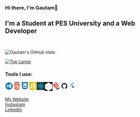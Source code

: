 ### Hi there, I'm Gautam👋

## I'm a Student at PES University and a Web Developer

<br />

![Gautam's GitHub stats](https://github-readme-stats.vercel.app/api?username=GautamPB&show_icons=true&theme=radical)

[![Top Langs](https://github-readme-stats.vercel.app/api/top-langs/?username=GautamPB&langs_count=8)](https://github.com/GautamPB/github-readme-stats)

### Tools I use:

<img align="left" alt="Visual Studio Code" width="26px" src="./pictures/visual-studio-code.png" />
<img align="left" alt="HTML5" width="26px" src="./pictures/html.png" />
<img align="left" alt="CSS3" width="26px" src="./pictures/css.png" />
<img align="left" alt="JavaScript" width="26px" src="./pictures/javascript.png" />
<img align="left" alt="React" width="26px" src="./pictures/react.png" />
<img align="left" alt="Next" width="26px" src="./pictures/next-js.png" />
<img align="left" alt="Git" width="26px" src="./pictures/git.png" />
<img align="left" alt="GitHub" width="26px" src="./pictures/github.jpg" />
<img align="left" alt="Flutter" width="26px" src="./pictures/flutter.jpg" />

<br/>
<br/>

[My Website](https://gautampb.vercel.app/)
<br/>
[Instagram](https://www.instagram.com/_.gautampb._/)
<br/>
[LinkedIn](https://www.linkedin.com/in/gautam-b-959394200/)
<br/>
